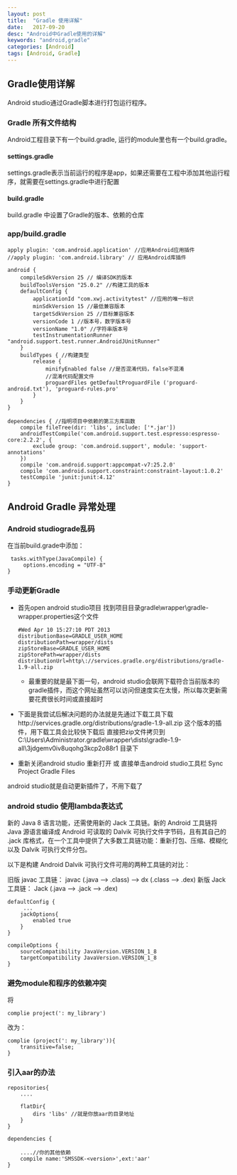 ```yaml
---
layout: post
title:  "Gradle 使用详解"
date:   2017-09-20
desc: "Android中Gradle使用的详解"
keywords: "android,gradle"
categories: [Android]
tags: [Android, Gradle]
---
```



## Gradle使用详解

Android studio通过Gradle脚本进行打包运行程序。

### Gradle 所有文件结构

  Android工程目录下有一个build.gradle, 运行的module里也有一个build.gradle。

#### settings.gradle

  settings.gradle表示当前运行的程序是app，如果还需要在工程中添加其他运行程序，就需要在settings.gradle中进行配置

#### build.gradle

  build.gradle 中设置了Gradle的版本、依赖的仓库

### app/build.gradle

    apply plugin: 'com.android.application' //应用Android应用插件
    //apply plugin: 'com.android.library' // 应用Android库插件

    android {
        compileSdkVersion 25 // 编译SDK的版本
        buildToolsVersion "25.0.2" //构建工具的版本
        defaultConfig {
            applicationId "com.xwj.activitytest" //应用的唯一标识
            minSdkVersion 15 //最低兼容版本
            targetSdkVersion 25 //目标兼容版本
            versionCode 1 //版本号，数字版本号
            versionName "1.0" //字符串版本号
            testInstrumentationRunner  "android.support.test.runner.AndroidJUnitRunner"
        }
        buildTypes { //构建类型
            release {
                minifyEnabled false //是否混淆代码，false不混淆
                //混淆代码配置文件
                proguardFiles getDefaultProguardFile ('proguard-android.txt'), 'proguard-rules.pro'
            }
        }
    }

    dependencies { //指明项目中依赖的第三方库函数
        compile fileTree(dir: 'libs', include: ['*.jar'])
        androidTestCompile('com.android.support.test.espresso:espresso-core:2.2.2', {
            exclude group: 'com.android.support', module: 'support-annotations'
        })
        compile 'com.android.support:appcompat-v7:25.2.0'
        compile 'com.android.support.constraint:constraint-layout:1.0.2'
        testCompile 'junit:junit:4.12'
    }



## Android Gradle 异常处理

### Android studiograde乱码
    
在当前build.grade中添加：
        
     tasks.withType(JavaCompile) { 
         options.encoding = "UTF-8"
    } 
        
        
### 手动更新Gradle

* 首先open android studio项目 找到项目目录gradle\wrapper\gradle-wrapper.properties这个文件 
    ```
    #Wed Apr 10 15:27:10 PDT 2013
    distributionBase=GRADLE_USER_HOME
    distributionPath=wrapper/dists
    zipStoreBase=GRADLE_USER_HOME
    zipStorePath=wrapper/dists
    distributionUrl=http\://services.gradle.org/distributions/gradle-1.9-all.zip
    
    ```
    * 最重要的就是最下面一句，android studio会联网下载符合当前版本的gradle插件，而这个网址虽然可以访问但速度实在太慢，所以每次更新需要花费很长时间或直接超时

* 下面是我尝试后解决问题的办法就是先通过下载工具下载http://services.gradle.org/distributions/gradle-1.9-all.zip 这个版本的插件，用下载工具会比较快下载后 直接把zip文件拷贝到 C:\Users\Administrator\.gradle\wrapper\dists\gradle-1.9-all\3jdgemv0iv8uqohg3kcp2o88r1 目录下

* 重新关闭android studio 重新打开 或 直接单击android studio工具栏 Sync Project Gradle Files

android studio就是自动更新插件了，不用下载了

### android studio 使用lambda表达式

新的 Java 8 语言功能，还需使用新的 Jack 工具链。新的 Android 工具链将 Java 源语言编译成 Android 可读取的 Dalvik 可执行文件字节码，且有其自己的 .jack 库格式，在一个工具中提供了大多数工具链功能：重新打包、压缩、模糊化以及 Dalvik 可执行文件分包。

以下是构建 Android Dalvik 可执行文件可用的两种工具链的对比：

旧版 javac 工具链： 
javac (.java –> .class) –> dx (.class –> .dex) 
新版 Jack 工具链： 
Jack (.java –> .jack –> .dex)

    defaultConfig {
         ...
        jackOptions{
            enabled true
        }
    }

    compileOptions {
        sourceCompatibility JavaVersion.VERSION_1_8
        targetCompatibility JavaVersion.VERSION_1_8
    }

### 避免module和程序的依赖冲突
    
将
    
    complie project(': my_library')
    
改为：
    
    complie (project(': my_library')){
        transitive=false;
    }


### 引入aar的办法

    repositories{
        ....
        
        flatDir{
            dirs 'libs' //就是你放aar的目录地址
        }
    }
    
    dependencies {
    
        ....//你的其他依赖
        compile name:'SMSSDK-<version>',ext:'aar'
    }


